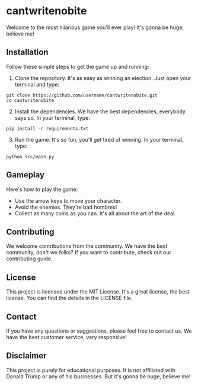 # cantwritenobite

Welcome to the most hilarious game you'll ever play! It's gonna be huge, believe me!

## Installation

Follow these simple steps to get the game up and running:

1. Clone the repository. It's as easy as winning an election. Just open your terminal and type:

```
git clone https://github.com/username/cantwritenobite.git
cd cantwritenobite
```

2. Install the dependencies. We have the best dependencies, everybody says so. In your terminal, type:

```
pip install -r requirements.txt
```

3. Run the game. It's so fun, you'll get tired of winning. In your terminal, type:

```
python src/main.py
```

## Gameplay

Here's how to play the game:

- Use the arrow keys to move your character.
- Avoid the enemies. They're bad hombres!
- Collect as many coins as you can. It's all about the art of the deal.

## Contributing

We welcome contributions from the community. We have the best community, don't we folks? If you want to contribute, check out our contributing guide.

## License

This project is licensed under the MIT License. It's a great license, the best license. You can find the details in the LICENSE file.

## Contact

If you have any questions or suggestions, please feel free to contact us. We have the best customer service, very responsive!

## Disclaimer

This project is purely for educational purposes. It is not affiliated with Donald Trump or any of his businesses. But it's gonna be huge, believe me!